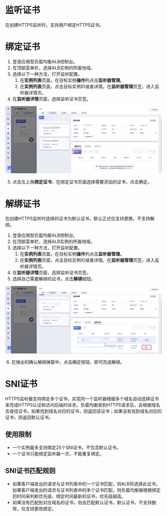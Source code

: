 # 监听证书

在创建HTTPS监听时，支持用户绑定HTTPS证书。

# 绑定证书

1. 登录应用型负载均衡ALB控制台。
2. 在顶部菜单栏，选择ALB实例的所属地域。
3. 选择以下一种方法，打开监听配置。
   1. 在**实例列表**页面，在目标实例**操作**列点击**监听器管理**。
   2. 在**实例列表**页面，点击目标实例ID或者详情。在**监听器管理**页签，进入监听器详情页。
4. 在**监听器详情**页面，选择监听证书页签。

![1713862970075](/images/1713862970075.png)

5. 点击左上角**绑定证书**，在绑定证书页面选择需要添加的证书，点击确定。

# 解绑证书

在创建HTTPS监听时选择的证书为默认证书，默认正式仅支持更换，不支持解绑。

1. 登录应用型负载均衡ALB控制台。
2. 在顶部菜单栏，选择ALB实例的所属地域。
3. 选择以下一种方法，打开监听配置。
   1. 在**实例列表**页面，在目标实例**操作**列点击**监听器管理**。
   2. 在**实例列表**页面，点击目标实例ID或者详情。在**监听器管理**页签，进入监听器详情页。
4. 在**监听器详情**页面，选择监听证书页签。
5. 选择自己需要解绑的证书，点击**解绑**按钮。

![1713863517491](/images/1713863517491.png)

​	6. 在弹出的确认解绑弹窗中，点击确定按钮，即可完成解绑。

# SNI证书

HTTPS监听器支持绑定多个证书，实现同一个监听器根据多个域名自动选择证书来完成HTTPS认证和访问后端的诉求。负载均衡收到HTTPS请求后，会根据域名去查找证书，如果找到域名对应的证书，则返回该证书；如果没有找到域名对应的证书，则返回默认证书。

## 使用限制

- 一个实例最多支持绑定25个SNI证书，不包含默认证书。
- 一个证书只能绑定监听器一次，不能重复绑定。

## SNI证书匹配规则

- 如果客户端发出的请求与证书列表中的一个证书匹配，则ALB将选择此证书。如果客户端发出的请求与证书列表中的多个证书匹配，则负载均衡器根据绑定的时间来判断优先级，绑定时间最新的证书，优先级越高。
- 如果没有匹配到对应域名的证书，则会匹配默认证书，默认证书，不支持删除，仅支持更改绑定。
